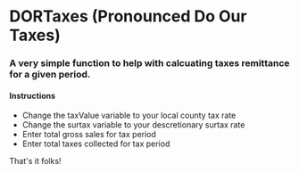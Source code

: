 # DORTaxes (Pronounced Do Our Taxes)

### A very simple function to help with calcuating taxes remittance for a given period.

#### Instructions

- Change the taxValue variable to your local county tax rate
- Change the surtax variable to your descretionary surtax rate
- Enter total gross sales for tax period
- Enter total taxes collected for tax period

That's it folks!
